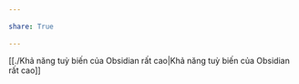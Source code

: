 ---  
share: True  
---  
[[./Khả năng tuỳ biến của Obsidian rất cao|Khả năng tuỳ biến của Obsidian rất cao]]  
